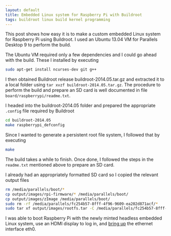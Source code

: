 ```yaml
---
layout: default
title: Embedded Linux system for Raspberry Pi with Buildroot
tags: buildroot linux build kernel programming
---
```


This post shows how easy it is to make a custom embedded Linux system for Raspberry Pi using Buildroot. I used an Ubuntu 13.04 VM for Parallels Desktop 9 to perform the build.

The Ubuntu VM required only a few dependencies and I could go ahead with the build. These I installed by executing

```bash
sudo apt-get install ncurses-dev git g++
```

I then obtained Buildroot release buildroot-2014.05.tar.gz and extracted it to a local folder using `tar xvzf buildroot-2014.05.tar.gz`. The procedure to perform the build and prepare an SD card is well documented in file `board/raspberrypi/readme.txt`.

I headed into the buildroot-2014.05 folder and prepared the appropriate `.config` file required by Buildroot

```bash
cd buildroot-2014.05
make raspberrypi_defconfig
```

Since I wanted to generate a persistent root file system, I followed that by executing

```bash
make
```

The build takes a while to finish. Once done, I followed the steps in the `readme.txt` mentioned above to prepare an SD card.

I already had an appropriately formatted SD card so I copied the relevant output files

```bash
rm /media/parallels/boot/*
cp output/images/rpi-firmware/* /media/parallels/boot/
cp output/images/zImage /media/parallels/boot/
sudo rm -rf /media/parallels/fc254b57-8fff-4f96-9609-ea202d871acf/*
sudo tar xf output/images/rootfs.tar -C /media/parallels/fc254b57-8fff-4f96-9609-ea202d871acf/
```

I was able to boot Raspberry Pi with the newly minted headless embedded Linux system, use an HDMI display to log in, and [bring up](https://wiki.debian.org/NetworkConfiguration) the ethernet interface eth0.
